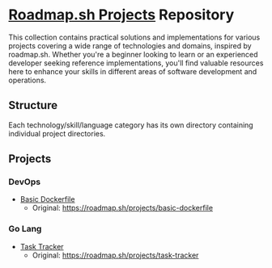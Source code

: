 # [Roadmap.sh Projects](https://roadmap.sh/projects) Repository

This collection contains practical solutions and implementations for various projects covering a wide range of technologies and domains, inspired by roadmap.sh. Whether you're a beginner looking to learn or an experienced developer seeking reference implementations, you'll find valuable resources here to enhance your skills in different areas of software development and operations.

## Structure

Each technology/skill/language category has its own directory containing individual project directories.

## Projects

### DevOps

- [Basic Dockerfile](https://github.com/Younesi/roadmap-projects/tree/main/devops/1-basic-docker-file)
  - Original: https://roadmap.sh/projects/basic-dockerfile

### Go Lang

- [Task Tracker](https://github.com/Younesi/roadmap-projects/tree/main/go/1-task-tracker)
  - Original: https://roadmap.sh/projects/task-tracker